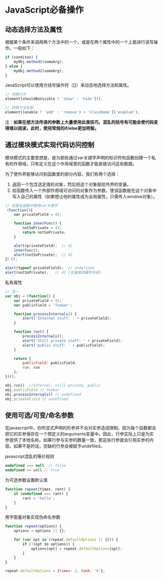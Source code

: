 # JavaScript必备操作

## 动态选择方法及属性

根据某个条件来调用两个方法中的一个，或是在两个属性中的一个上面进行读写操作。一般如下：

```JavaScript
if (conditon) {
    myObj.method1(someArg);
} else {
    myObj.method2(someArg);
}
```

JavaScript可以使用方括号操作符（[]）来动态地选择方法和属性。

```JavaScript
// 切换行为
element[shouldBeVisible ? 'show' : 'hide']();

// 拼接方法名称
element[(enable ? 'add' : 'remove') + 'ClassName']('enabled');
```

注：**如果在想方法传递的参数上大量使用此类技巧，混乱的括号有可能会使代码变得难以阅读，此时，使用常规的if/else更加明智。**

## 通过模块模式实现代码访问控制

模块模式的主要思想是，是为那些通过var关键字声明的标识符和函数创建一个私有的作用域，只有定义在这个作用域里的函数才能直接访问这些数据。

为了使外界能够访问到函数里的部分内容，我们有两个选择：

1. 返回一个包含选定值的对象，然后把这个对象赋给外界的变量。
2. 给函数传入一个外部作用域可访问的对象作为参数，使该函数能在这个对象中写入自己的属性（如果想让他的属性成为全局属性，只需传入window对象）。

```javaScript
// 在匿名函数中使用var关键字
（function(){
    var privateField = 42;

    function innerFunc() {
        notSoPrivate = 43;
        return notSoPrivate;
    }

    alert(privateField);  // 42
    innerFunc();
    alert(notSoPrivate);  // 43
}）();

alert(typeof privateField);  // undefined
alert(notSoPrivate);   // 43 (变量被泄露到外部)
```

私有属性

```javaScript
// 法一
var obj = (function() {
    var privateField = 42;
    var publicField = 'foobar';

    function processInternals() {
        alert('Internal stuff: ' + privateField);
    }

    function run() {
        processInternals();
        alert('Still private stuff: ' + privateField);
        alert('public stuff: ' + publicField);
    }

    return {
        publicField: publicField,
        run: run
    };
})();

obj.run()  //Internal, still private, public
obj.publicField // foobar
obj.processInternals() // undefined
obj.privateField // undefined
```

## 使用可选/可变/命名参数

在javascript中，你所显式声明的形参并不会对实参造成限制。因为每个函数都会把它的实参保存在一个预定义的arguments变量中。因此，行参实际上只是为实参提供了本地名称。如果行参与实参的数量一致，那这些行参就会引用实参的内容。如果不是的话，空缺的行参会被赋予undefiled。

javascript混乱的等价规则

```javaScript
undefined === null  // false
undefined == unll // true
```

为可选参数设置默认值

```javaScript
function repeat(times, rant) {
    if (undefined === rant) {
        rant = 'hello';
    }
}
```

用字面量对象实现伪命名参数

```javaScript
function repeat(options) {
    options = options || {};

    for (var opt in (repeat.defaultOptions || {})) {
        if (!(opt in options)) {
            options[opt] = repeat.defaultOptions[opt];
        }
    }
}

repeat.defaultOptions = {times: 2, tank: 'k'};
```
